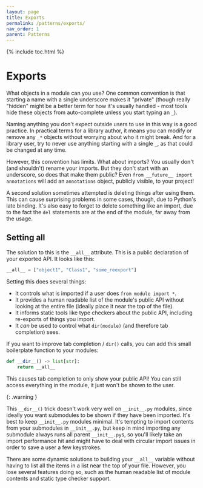 ```yaml
---
layout: page
title: Exports
permalink: /patterns/exports/
nav_order: 1
parent: Patterns
---
```


{% include toc.html %}

# Exports

What objects in a module can you use? One common convention is that starting a
name with a single underscore makes it "private" (though really "hidden" might
be a better term for how it's usually handled - most tools hide these objects
from auto-complete unless you start typing an `_`).

Naming anything you don't expect outside users to use in this way is a good
practice. In practical terms for a library author, it means you can modify or
remove any `_*` objects without worrying about who it might break. And for a
library user, try to never use anything starting with a single `_`, as that
could be changed at any time.

However, this convention has limits. What about imports? You usually don't (and
shouldn't) rename your imports. But they don't start with an underscore, so does
that make them public? Even `from __future__ import annotations` will add an
`annotations` object, publicly visible, to your project!

A second solution sometimes attempted is deleting things after using them. This
can cause surprising problems in some cases, though, due to Python's late
binding. It's also easy to forget to delete something like an import, due to the
fact the `del` statements are at the end of the module, far away from the usage.

## Setting all

The solution to this is the `__all__` attribute. This is a public declaration of
your exported API. It looks like this:

```python
__all__ = ["object1", "Class1", "some_reexport"]
```

Setting this does several things:

- It controls what is imported if a user does `from module import *`.
- It provides a human readable list of the module's public API without looking
  at the entire file (ideally place it near the top of the file).
- It informs static tools like type checkers about the public API, including
  re-exports of things you import.
- It _can_ be used to control what `dir(module)` (and therefore tab completion)
  sees.

If you want to improve tab completion / `dir()` calls, you can add this small
boilerplate function to your modules:

```python
def __dir__() -> list[str]:
    return __all__
```

This causes tab completion to only show your public API! You can still access
everything in the module, it just won't be shown to the user.

{: .warning }

This `__dir__()` trick doesn't work very well on `__init__.py` modules, since
ideally you want submodules to be shown if they have been imported. It's best to
keep `__init__.py` modules minimal. It's tempting to import contents from your
submodules in `__init__.py`, but keep in mind importing any submodule always
runs all parent `__init__.py`s, so you'll likely take an import performance hit
and might have to deal with circular import issues in order to save a user a few
keystrokes.

There are some dynamic solutions to building your `__all__` variable without
having to list all the items in a list near the top of your file. However, you
lose several features doing so, such as the human readable list of module
contents and static type checker support.
